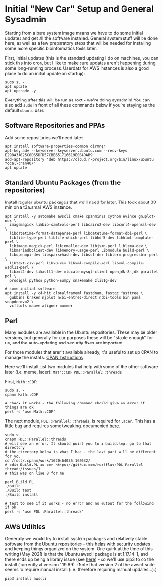# Initial "New Car" Setup and General Sysadmin
Starting from a bare system image means we have to do some initial updates and get all the software installed. General system stuff will be done here, as well as a few preparatory steps that will be needed for installing some more specific bioinformatics tools later.

First, initial updates (this is the standard updating I do on machines, you can stick this into cron, but I like to make sure updates aren't happening during some long-running process. Userdata for AWS instances is also a good place to do an initial update on startup):
```
sudo su -
apt update
apt upgrade -y
```
Everything after this will be run as root - we're doing sysadmin! You can also add `sudo` in front of all these commands below if you're staying as the default `ubuntu` user.

## Software Repositories and PPAs
Add some repositories we'll need later:
```
apt install software-properties-common dirmngr
apt-key adv --keyserver keyserver.ubuntu.com --recv-keys E298A3A825C0D65DFD57CBB651716619E084DAB9
add-apt-repository 'deb https://cloud.r-project.org/bin/linux/ubuntu focal-cran40/'
apt update
```

## Standard Ubuntu Packages (from the repositories)
Install regular ubuntu packages that we'll need for later. This took about 30 min on a t3a.small AWS instance.
```
apt install -y automake awscli cmake cpanminus cython evince gnuplot-nox \
  imagemagick libbio-samtools-perl libcairo2-dev libcurl4-openssl-dev \
  libdatetime-format-dateparse-perl libdatetime-format-dbi-perl \
  libfile-type-perl libfile-which-perl libhdf5-dev libhtml-template-perl \
  libimage-magick-perl libjemalloc-dev libjson-perl liblzma-dev \
  libmariadbclient-dev libmemory-usage-perl libmodule-build-perl \
  libopenmpi-dev libsparsehash-dev libssl-dev libterm-progressbar-perl \
  libtext-csv-perl libv8-dev libxml-compile-perl libxml-compile-wsdl11-perl \
  libxml2-dev libxslt1-dev mlocate mysql-client openjdk-8-jdk parallel pdl \
  prodigal python python-numpy snakemake zlib1g-dev

# some initial software
apt install -y cd-hit clonalframeml fastdnaml fastqc fasttree \
  gubbins kraken njplot ncbi-entrez-direct ncbi-tools-bin paml soapdenovo2 \
  vcftools mauve-aligner mummer
```

## Perl 

Many modules are available in the Ubuntu repositories. These may be older versions, but generally for our purposes these will be "stable enough" for us, and the auto-updating and security fixes are important.

For those modules that aren't available already, it's useful to set up CPAN to manage the installs. [CPAN Instructions](http://www.cpan.org/modules/INSTALL.html)

Here we'll install just two modules that help with some of the other software later (i.e. meme, lacer): `Math::CDF` `PDL::Parallel::threads`

First, `Math::CDF`:
```
sudo su -
cpanm Math::CDF

# check it works - the following command should give no error if things are ok
perl -e 'use Math::CDF'
```

The next module, `PDL::Parallel::threads`, is required for `lacer`. This has a little bug and requires some tweaking, documented [here](https://github.com/run4flat/PDL-Parallel-threads/issues/1).
```
sudo su -
cnapm PDL::Parallel::threads
# will see an error. It should point you to a build.log, go to that directory
# the directory below is what I had - the last part will be different for you
cd /root/.cpanm/work/1620464035.165032/
# edit Build.PL as per https://github.com/run4flat/PDL-Parallel-threads/issues/1
# this was on line 8 for me

perl Build.PL
./Build
./Build test
./Build install

# test to see if it works - no error and no output for the following if ok
perl -e 'use PDL::Parallel::threads'
```

## AWS Utilities

Generally we would try to install system packages and relatively stable software from the Ubuntu repositories - this helps with security updates and keeping things organized on the system. One quirk at the time of this writing (May 2021) is that the Ubuntu awscli package is at 1.17.14-1, and there ends up being a library issue (see [here](https://github.com/boto/boto3/issues/2596)) - so we'll use pip3 to do the install (currently at version 1.19.69). (Note that version 2 of the awscli suite seems to require manual install (i.e. therefore requiring manual updates...).)
```
pip3 install awscli
```
